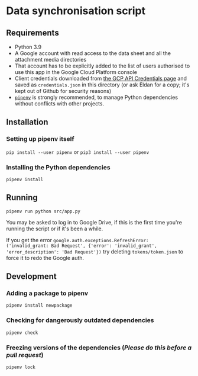 # Data synchronisation script

## Requirements

* Python 3.9
* A Google account with read access to the data sheet and all the attachment media directories
* That account has to be explicitly added to the list of users authorised to use this app in the Google Cloud Platform console
* Client credentials downloaded from [the GCP API Credentials page](https://console.cloud.google.com/apis/credentials?project=ballard-historical-society) and saved as `credentials.json` in this directory (or ask Eldan for a copy; it's kept out of Github for security reasons)
* [`pipenv`](https://docs.pipenv.org/en/latest/) is strongly recommended, to manage Python dependencies without conflicts with other projects.

## Installation

### Setting up pipenv itself

`pip install --user pipenv` or `pip3 install --user pipenv`

### Installing the Python dependencies

`pipenv install`

## Running

`pipenv run python src/app.py`

You may be asked to log in to Google Drive, if this is the first time you're running the script or if it's been a while.

If you get the error `google.auth.exceptions.RefreshError: ('invalid_grant: Bad Request', {'error': 'invalid_grant', 'error_description': 'Bad Request'})` try deleting `tokens/token.json` to force it to redo the Google auth.

## Development

### Adding a package to pipenv

`pipenv install newpackage`

### Checking for dangerously outdated dependencies

`pipenv check`

### Freezing versions of the dependencies (*Please do this before a pull request*)

`pipenv lock`
